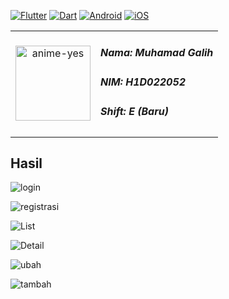 
[![Flutter](https://img.shields.io/badge/Flutter-3.24.2-blue.svg?logo=flutter)](https://flutter.dev/)
[![Dart](https://img.shields.io/badge/Dart-3.5.2-blue.svg?logo=dart)](https://dart.dev/)
[![Android](https://img.shields.io/badge/Platform-Android-green.svg?logo=android)](https://developer.android.com/)
[![iOS](https://img.shields.io/badge/Platform-iOS-green.svg?logo=apple)](https://developer.apple.com/ios/)

<table>
  <tr>
    <td style="text-align: center;">
      <img src="https://github.com/user-attachments/assets/595d8118-e3e4-48a0-ab91-1e181ead8217" height="120" alt="anime-yes"/>
    </td>
    <td style="vertical-align: middle;">
      <h5>Nama: Muhamad Galih</h5>
      <h5>NIM: H1D022052</h5>
      <h5>Shift: E (Baru)</h5>
    </td>
  </tr>
</table>


## Hasil
![login](https://github.com/user-attachments/assets/f262bd16-f811-44bd-9efb-9378fbb76b98)

![registrasi](https://github.com/user-attachments/assets/8a2ece53-2c40-4426-a3ca-cfca73a42440)

![List](https://github.com/user-attachments/assets/a56075be-1058-406f-bbe9-91685e4184da)

![Detail](https://github.com/user-attachments/assets/ea8ec9dc-e072-4ac0-8fe0-41a7d13fd8a1)

![ubah](https://github.com/user-attachments/assets/ccfefcce-4787-4014-9f57-5fb2e6780a75)

![tambah](https://github.com/user-attachments/assets/adec7846-f55c-4fb3-8316-153cdffdaf57)

